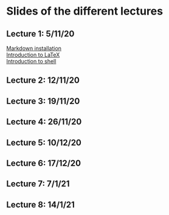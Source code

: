 # Slides  of the different lectures

## Lecture 1: 5/11/20
[Markdown installation](https://github.com/njuvigny/MOD3/blob/main/slides/Markdown_installation.pdf)</br>
[Introduction to LaTeX](https://github.com/njuvigny/MOD3/blob/main/slides/latex_slides.pdf)</br>
[Introduction to shell](https://github.com/njuvigny/MOD3/blob/main/slides/Shell.pdf)</br>
  
## Lecture 2: 12/11/20

## Lecture 3: 19/11/20

## Lecture 4: 26/11/20

## Lecture 5: 10/12/20

## Lecture 6: 17/12/20

## Lecture 7: 7/1/21

## Lecture 8: 14/1/21

